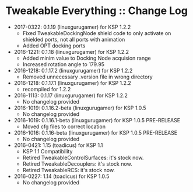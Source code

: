 # Tweakable Everything :: Change Log

* 2017-0322: 0.1.19 (linuxgurugamer) for KSP 1.2.2
	+ Fixed TweakableDockingNode shield code to only activate on shielded ports, not all ports with animation
	+ Added OPT docking ports
* 2016-1221: 0.1.18 (linuxgurugamer) for KSP 1.2.2
	+ Added minim value to Docking Node acquision range
	+ Increased rotation angle to 179.95
* 2016-1218: 0.1.17.2 (linuxgurugamer) for KSP 1.2.2
	+ Removed unnecessary .version file in wrong directory
* 2016-1218: 0.1.17.1 (linuxgurugamer) for KSP 1.2.2
	+ recompiled for 1.2.2
* 2016-1113: 0.1.17 (linuxgurugamer) for KSP 1.2.2
	+ No changelog provided
* 2016-1019: 0.1.16.2-beta (linuxgurugamer) for KSP 1.0.5
	+ No changelog provided
* 2016-1019: 0.1.16.1-beta (linuxgurugamer) for KSP 1.0.5 PRE-RELEASE
	+ Moved cfg files to correct location
* 2016-1016: 0.1.16-beta (linuxgurugamer) for KSP 1.0.5 PRE-RELEASE
	+ No changelog provided
* 2016-0421: 1.15 (toadicus) for KSP 1.1
	+ KSP 1.1 Compatibility
	+ Retired TweakableControlSurfaces: it's stock now.
	+ Retired TweakableDecouplers: it's stock now.
	+ Retired TweakableRCS: it's stock now.
* 2016-0227: 1.14 (toadicus) for KSP 1.0.5
	+ No changelog provided
